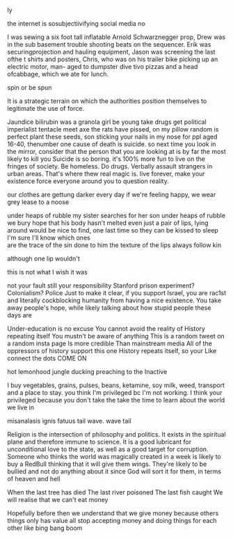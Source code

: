 ly

the internet is sosubjectiivifying 
social media no

I was sewing a six foot tall inflatable Arnold Schwarznegger prop, Drew was in the sub basement trouble shooting beats on the sequencer. Erik was securingprojection and hauling equipment, Jason was screening the last ofthe t shirts and posters, Chris, who was on his trailer bike picking up an electric motor, man- aged to dumpster dive tivo pizzas and a head ofcabbage, which we ate for lunch.

spin or be spun

It is a strategic terrain on which the authorities position themselves to legitimate the use of force.

Jaundice bilirubin was a granola girl
be young take drugs get political
imperialist tentacle meet axe
the rats have pissed, on my pillow
random is perfect
plant these seeds, son
sticking your nails in my nose
for ppl aged 16-40, thenumber one cause of death is suicide. so next time you look in the mirror, consider that the person that you are looking at is by far the most likely to kill you
Suicide is so boring. it's 100% more fun to live on the fringes of society. Be homeless. Do drugs. Verbally assault strangers in urban areas. That's where thew real magic is. live forever, make your existence force everyone around you to question reality.

our clothes are gettung darker every day
if we're feeling happy, we wear grey
lease to a noose 

under heaps of rubble 
my sister searches for her son
under heaps of rubble 
we bury hope that his body hasn't melted
even just a pair of lips, lying around
would be nice to find, one last time
so they can be kissed to sleep
I'm sure I'll know which ones  
are the trace of the sin
done to him 
the texture of the lips always follow kin 



although one lip wouldn't 



this is not what I wish it was

not your fault 
still your responsibility 
Stanford prison experiment?
Colonialism? Police 
Just to make it clear, if you support Israel, you are rac1st and literally cockblocking humanity from having a nice existence. You take away people's hope, while likely talking about how stupid people these days are

Under-education is no excuse
You cannot avoid the reality of
History repeating itself 
You mustn't be aware of anything
This is a random tweet on a random insta page
Is more credible 
Than mainstream media 
All of the oppressors of history support this one
History repeats itself, so your 
Like connect the dots COME ON

hot lemonhood
jungle ducking 
preaching to the Inactive 

I buy vegetables, grains, pulses, beans, ketamine, soy milk, weed, transport and a place to stay. you think I'm privileged bc I'm not working. I think your privileged because you don't take the take the time to learn about the world we live in

misanalasis
ignis fatuus
tail wave. wave tail 

Religion is the intersection of philosophy and politics. It exists in the spiritual plane and therefore immune to science. It is a good lubricant for unconditional love to the state, as well as a good target for corruption. Someone who thinks the world was magically created in a week is likely to buy a RedBull thinking that it will give them wings. They're likely to be bullied and not do anything about it since God will sort it for them, in terms of heaven and hell

When the last tree has died
The last river poisoned 
The last fish caught 
We will realise that we can't eat money 

Hopefully before then we understand that we give money because others things only has value all stop accepting money and doing things for each other like bing bang boom